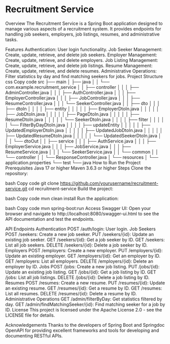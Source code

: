 # Recruitment Service
Overview
The Recruitment Service is a Spring Boot application designed to manage various aspects of a recruitment system. It provides endpoints for handling job seekers, employers, job listings, resumes, and administrative tasks.

Features
Authentication: User login functionality.
Job Seeker Management: Create, update, retrieve, and delete job seekers.
Employer Management: Create, update, retrieve, and delete employers.
Job Listing Management: Create, update, retrieve, and delete job listings.
Resume Management: Create, update, retrieve, and delete resumes.
Administrative Operations: Filter statistics by day and find matching seekers for jobs.
Project Structure
css
Copy code
src
├── main
│   ├── java
│   │   └── com.example.recruitment_service
│   │       ├── controller
│   │       │   ├── AdminController.java
│   │       │   ├── AuthController.java
│   │       │   ├── EmployerController.java
│   │       │   ├── JobController.java
│   │       │   ├── ResumeController.java
│   │       │   └── SeekerController.java
│   │       ├── dto
│   │       │   ├── dtoIn
│   │       │   │   ├── entity
│   │       │   │   │   ├── EmployerDtoIn.java
│   │       │   │   │   ├── JobDtoIn.java
│   │       │   │   │   ├── PageDtoIn.java
│   │       │   │   │   ├── ResumeDtoIn.java
│   │       │   │   │   └── SeekerDtoIn.java
│   │       │   │   ├── filter
│   │       │   │   │   └── FilterByDayDtoIn.java
│   │       │   │   ├── updateEntity
│   │       │   │   │   ├── UpdatedEmployerDtoIn.java
│   │       │   │   │   ├── UpdatedJobDtoIn.java
│   │       │   │   │   ├── UpdatedResumeDtoIn.java
│   │       │   │   │   └── UpdatedSeekerDtoIn.java
│   │       │   └── dtoOut
│   │       ├── service
│   │       │   ├── AuthService.java
│   │       │   ├── EmployerService.java
│   │       │   ├── JobService.java
│   │       │   ├── ResumeService.java
│   │       │   └── SeekerService.java
│   │       └── common
│   │           └── controller
│   │               └── ResponseController.java
│   └── resources
│       └── application.properties
└── test
    └── java
How to Run the Project
Prerequisites
Java 17 or higher
Maven 3.6.3 or higher
Steps
Clone the repository:

bash
Copy code
git clone https://github.com/yourusername/recruitment-service.git
cd recruitment-service
Build the project:

bash
Copy code
mvn clean install
Run the application:

bash
Copy code
mvn spring-boot:run
Access Swagger UI:
Open your browser and navigate to http://localhost:8080/swagger-ui.html to see the API documentation and test the endpoints.

API Endpoints
Authentication
POST /auth/login: User login.
Job Seekers
POST /seekers: Create a new job seeker.
PUT /seekers/{id}: Update an existing job seeker.
GET /seekers/{id}: Get a job seeker by ID.
GET /seekers: List all job seekers.
DELETE /seekers/{id}: Delete a job seeker by ID.
Employers
POST /employers: Create a new employer.
PUT /employers/{id}: Update an existing employer.
GET /employers/{id}: Get an employer by ID.
GET /employers: List all employers.
DELETE /employers/{id}: Delete an employer by ID.
Jobs
POST /jobs: Create a new job listing.
PUT /jobs/{id}: Update an existing job listing.
GET /jobs/{id}: Get a job listing by ID.
GET /jobs: List all job listings.
DELETE /jobs/{id}: Delete a job listing by ID.
Resumes
POST /resumes: Create a new resume.
PUT /resumes/{id}: Update an existing resume.
GET /resumes/{id}: Get a resume by ID.
GET /resumes: List all resumes.
DELETE /resumes/{id}: Delete a resume by ID.
Administrative Operations
GET /admin/filterByDay: Get statistics filtered by day.
GET /admin/findMatchingSeeker/{id}: Find matching seeker for a job by ID.
License
This project is licensed under the Apache License 2.0 - see the LICENSE file for details.

Acknowledgements
Thanks to the developers of Spring Boot and Springdoc OpenAPI for providing excellent frameworks and tools for developing and documenting RESTful APIs.
